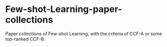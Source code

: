 # Few-shot-Learning-paper-collections
Paper collections of Few-shot Learning, with the criteria of CCF-A or some top-ranked CCF-B.
